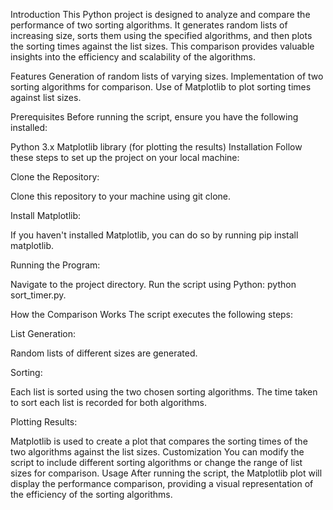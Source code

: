 Introduction
This Python project is designed to analyze and compare the performance of two sorting algorithms. It generates random lists of increasing size, sorts them using the specified algorithms, and then plots the sorting times against the list sizes. This comparison provides valuable insights into the efficiency and scalability of the algorithms.

Features
Generation of random lists of varying sizes.
Implementation of two sorting algorithms for comparison.
Use of Matplotlib to plot sorting times against list sizes.

Prerequisites
Before running the script, ensure you have the following installed:

Python 3.x
Matplotlib library (for plotting the results)
Installation
Follow these steps to set up the project on your local machine:

Clone the Repository:

Clone this repository to your machine using git clone.

Install Matplotlib:

If you haven't installed Matplotlib, you can do so by running pip install matplotlib.

Running the Program:

Navigate to the project directory.
Run the script using Python: python sort_timer.py.

How the Comparison Works
The script executes the following steps:

List Generation:

Random lists of different sizes are generated.

Sorting:

Each list is sorted using the two chosen sorting algorithms. The time taken to sort each list is recorded for both algorithms.

Plotting Results:

Matplotlib is used to create a plot that compares the sorting times of the two algorithms against the list sizes.
Customization
You can modify the script to include different sorting algorithms or change the range of list sizes for comparison.
Usage
After running the script, the Matplotlib plot will display the performance comparison, providing a visual representation of the efficiency of the sorting algorithms.
